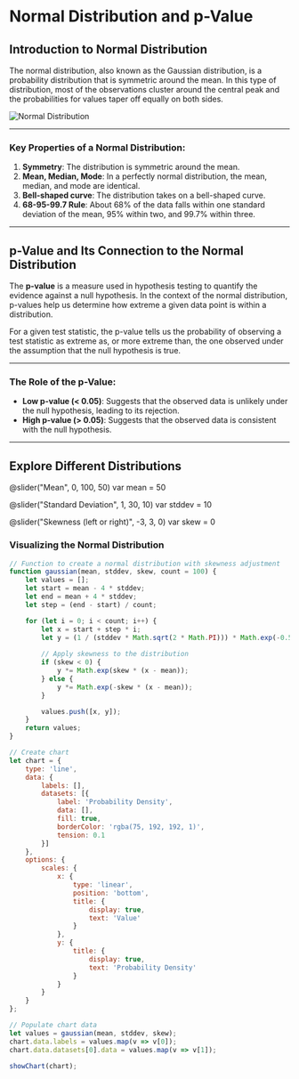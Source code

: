 # Normal Distribution and p-Value

## Introduction to Normal Distribution

The normal distribution, also known as the Gaussian distribution, is a probability distribution that is symmetric around the mean. In this type of distribution, most of the observations cluster around the central peak and the probabilities for values taper off equally on both sides.

![Normal Distribution](https://upload.wikimedia.org/wikipedia/commons/7/74/Normal_Distribution_PDF.svg)

---

### Key Properties of a Normal Distribution:

1. **Symmetry**: The distribution is symmetric around the mean.
2. **Mean, Median, Mode**: In a perfectly normal distribution, the mean, median, and mode are identical.
3. **Bell-shaped curve**: The distribution takes on a bell-shaped curve.
4. **68-95-99.7 Rule**: About 68% of the data falls within one standard deviation of the mean, 95% within two, and 99.7% within three.

---

## p-Value and Its Connection to the Normal Distribution

The **p-value** is a measure used in hypothesis testing to quantify the evidence against a null hypothesis. In the context of the normal distribution, p-values help us determine how extreme a given data point is within a distribution.

For a given test statistic, the p-value tells us the probability of observing a test statistic as extreme as, or more extreme than, the one observed under the assumption that the null hypothesis is true.

---

### The Role of the p-Value:
- **Low p-value (< 0.05)**: Suggests that the observed data is unlikely under the null hypothesis, leading to its rejection.
- **High p-value (> 0.05)**: Suggests that the observed data is consistent with the null hypothesis.

---

## Explore Different Distributions

@slider("Mean", 0, 100, 50)
var mean = 50

@slider("Standard Deviation", 1, 30, 10)
var stddev = 10

@slider("Skewness (left or right)", -3, 3, 0)
var skew = 0

### Visualizing the Normal Distribution

```javascript
// Function to create a normal distribution with skewness adjustment
function gaussian(mean, stddev, skew, count = 100) {
    let values = [];
    let start = mean - 4 * stddev;
    let end = mean + 4 * stddev;
    let step = (end - start) / count;

    for (let i = 0; i < count; i++) {
        let x = start + step * i;
        let y = (1 / (stddev * Math.sqrt(2 * Math.PI))) * Math.exp(-0.5 * Math.pow((x - mean) / stddev, 2));
        
        // Apply skewness to the distribution
        if (skew < 0) {
            y *= Math.exp(skew * (x - mean));
        } else {
            y *= Math.exp(-skew * (x - mean));
        }

        values.push([x, y]);
    }
    return values;
}

// Create chart
let chart = {
    type: 'line',
    data: {
        labels: [],
        datasets: [{
            label: 'Probability Density',
            data: [],
            fill: true,
            borderColor: 'rgba(75, 192, 192, 1)',
            tension: 0.1
        }]
    },
    options: {
        scales: {
            x: {
                type: 'linear',
                position: 'bottom',
                title: {
                    display: true,
                    text: 'Value'
                }
            },
            y: {
                title: {
                    display: true,
                    text: 'Probability Density'
                }
            }
        }
    }
};

// Populate chart data
let values = gaussian(mean, stddev, skew);
chart.data.labels = values.map(v => v[0]);
chart.data.datasets[0].data = values.map(v => v[1]);

showChart(chart);
